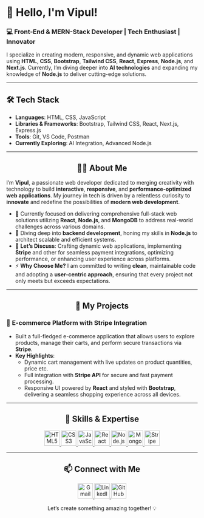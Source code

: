 # 👋 Hello, I'm Vipul!

### 💻 Front-End & MERN-Stack Developer | Tech Enthusiast | Innovator

I specialize in creating modern, responsive, and dynamic web applications using **HTML**, **CSS**, **Bootstrap**, **Tailwind CSS**, **React**, **Express**, **Node.js**, and **Next.js**. Currently, I’m diving deeper into **AI technologies** and expanding my knowledge of **Node.js** to deliver cutting-edge solutions.

---

## 🛠️ Tech Stack
- **Languages**: HTML, CSS, JavaScript
- **Libraries & Frameworks**: Bootstrap, Tailwind CSS, React, Next.js, Express.js
- **Tools**: Git, VS Code, Postman
- **Currently Exploring**: AI Integration, Advanced Node.js

---
<h2 align="center">👨‍💻 About Me</h2>

<p>
  I’m <strong>Vipul</strong>, a passionate web developer dedicated to merging creativity with technology to build <strong>interactive</strong>, <strong>responsive</strong>, and <strong>performance-optimized web applications</strong>. My journey in tech is driven by a relentless curiosity to <strong>innovate</strong> and redefine the possibilities of <strong>modern web development</strong>.
</p>

<ul>
  <li>🔭 Currently focused on delivering comprehensive full-stack web solutions utilizing <strong>React</strong>, <strong>Node.js</strong>, and <strong>MongoDB</strong> to address real-world challenges across various domains.</li>
  <li>🌱 Diving deep into <strong>backend development</strong>, honing my skills in <strong>Node.js</strong> to architect scalable and efficient systems.</li>
  <li>💬 <strong>Let’s Discuss</strong>: Crafting dynamic web applications, implementing <strong>Stripe</strong> and other for seamless payment integrations, optimizing performance, or enhancing user experience across platforms.</li>
  <li>⚡ <strong>Why Choose Me?</strong> I am committed to writing <strong>clean</strong>, maintainable code and adopting a  <strong>user-centric approach</strong>, ensuring that every project not only meets but exceeds expectations.</li>
</ul>

---

<h2 align="center">🚀 My Projects</h2>

### 💼 **E-commerce Platform with Stripe Integration**
- Built a full-fledged e-commerce application that allows users to explore products, manage their carts, and perform secure transactions via **Stripe**.
- **Key Highlights**:
  - Dynamic cart management with live updates on product quantities, price etc.
  - Full integration with **Stripe API** for secure and fast payment processing.
  - Responsive UI powered by **React** and styled with **Bootstrap**, delivering a seamless shopping experience across all devices.

---

<h2 align="center">💼 Skills & Expertise</h2>

<p align="center">
  <a href="https://developer.mozilla.org/en-US/docs/Web/HTML" target="_blank">
    <img src="https://img.icons8.com/color/48/000000/html-5.png" alt="HTML5" width="40" height="40"/>
  </a>
  <a href="https://developer.mozilla.org/en-US/docs/Web/CSS" target="_blank">
    <img src="https://img.icons8.com/color/48/000000/css3.png" alt="CSS3" width="40" height="40"/>
  </a>
  <a href="https://developer.mozilla.org/en-US/docs/Web/JavaScript" target="_blank">
    <img src="https://img.icons8.com/color/48/000000/javascript.png" alt="JavaScript" width="40" height="40"/>
  </a>
  <a href="https://reactjs.org/" target="_blank">
    <img src="https://img.icons8.com/plasticine/100/000000/react.png" alt="React" width="40" height="40"/>
  </a>
  <a href="https://nodejs.org" target="_blank">
    <img src="https://img.icons8.com/color/48/000000/nodejs.png" alt="Node.js" width="40" height="40"/>
  </a>
  <a href="https://www.mongodb.com/" target="_blank">
    <img src="https://img.icons8.com/color/48/000000/mongodb.png" alt="MongoDB" width="40" height="40"/>
  </a>
  <a href="https://stripe.com/" target="_blank">
    <img src="https://img.icons8.com/color/48/000000/stripe.png" alt="Stripe" width="40" height="40"/>
  </a>
</p>

---
<h2 align="center">📫 Connect with Me</h2>

<p align="center">
  <a href="mailto:vipulsangwan771@gmail.com" target="_blank">
    <img src="https://img.icons8.com/fluency/48/000000/gmail-new.png" alt="Gmail" width="40" height="40"/>
  </a>
  <a href="https://www.linkedin.com/feed/" target="_blank">
    <img src="https://img.icons8.com/color/48/000000/linkedin.png" alt="LinkedIn" width="40" height="40"/>
  </a>
  <a href="https://github.com/vipulsangwan771" target="_blank">
    <img src="https://img.icons8.com/ios-glyphs/30/000000/github.png" alt="GitHub" width="40" height="40"/>
  </a>
</p>

<p align="center">
  Let’s create something amazing together! 💡
</p>
